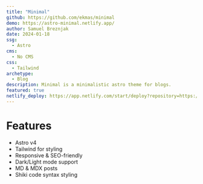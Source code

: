 ```yaml
---
title: "Minimal"
github: https://github.com/ekmas/minimal
demo: https://astro-minimal.netlify.app/
author: Samuel Breznjak
date: 2024-01-18
ssg:
  - Astro
cms:
  - No CMS
css:
  - Tailwind
archetype:
  - Blog
description: Minimal is a minimalistic astro theme for blogs.
featured: true
netlify_deploy: https://app.netlify.com/start/deploy?repository=https://github.com/ekmas/minimal
---
```


# Features

- Astro v4
- Tailwind for styling
- Responsive & SEO-friendly
- Dark/Light mode support
- MD & MDX posts
- Shiki code syntax styling
